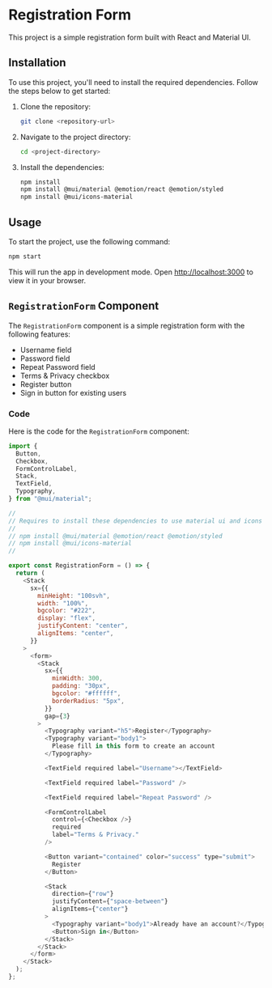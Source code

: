 
# Registration Form

This project is a simple registration form built with React and Material UI.

## Installation

To use this project, you'll need to install the required dependencies. Follow the steps below to get started:

1. Clone the repository:
    ```bash
    git clone <repository-url>
    ```
2. Navigate to the project directory:
    ```bash
    cd <project-directory>
    ```
3. Install the dependencies:
    ```bash
    npm install
    npm install @mui/material @emotion/react @emotion/styled
    npm install @mui/icons-material
    ```

## Usage

To start the project, use the following command:
```bash
npm start
```
This will run the app in development mode. Open [http://localhost:3000](http://localhost:3000) to view it in your browser.

## `RegistrationForm` Component

The `RegistrationForm` component is a simple registration form with the following features:
- Username field
- Password field
- Repeat Password field
- Terms & Privacy checkbox
- Register button
- Sign in button for existing users

### Code

Here is the code for the `RegistrationForm` component:

```javascript
import {
  Button,
  Checkbox,
  FormControlLabel,
  Stack,
  TextField,
  Typography,
} from "@mui/material";

// 
// Requires to install these dependencies to use material ui and icons
//
// npm install @mui/material @emotion/react @emotion/styled
// npm install @mui/icons-material
//

export const RegistrationForm = () => {
  return (
    <Stack
      sx={{
        minHeight: "100svh",
        width: "100%",
        bgcolor: "#222",
        display: "flex",
        justifyContent: "center",
        alignItems: "center",
      }}
    >
      <form>
        <Stack
          sx={{
            minWidth: 300,
            padding: "30px",
            bgcolor: "#ffffff",
            borderRadius: "5px",
          }}
          gap={3}
        >
          <Typography variant="h5">Register</Typography>
          <Typography variant="body1">
            Please fill in this form to create an account
          </Typography>

          <TextField required label="Username"></TextField>

          <TextField required label="Password" />

          <TextField required label="Repeat Password" />

          <FormControlLabel
            control={<Checkbox />}
            required
            label="Terms & Privacy."
          />

          <Button variant="contained" color="success" type="submit">
            Register
          </Button>

          <Stack
            direction={"row"}
            justifyContent={"space-between"}
            alignItems={"center"}
          >
            <Typography variant="body1">Already have an account?</Typography>
            <Button>Sign in</Button>
          </Stack>
        </Stack>
      </form>
    </Stack>
  );
};
```
